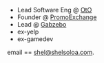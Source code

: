 - Lead Software Eng @ [OtO](https://otolawn.com)
- Founder @ [PromoExchange](https://promoexchange.io)
- Lead @ [Gabzebo](https://gabzebo.com)
- ex-yelp
- ex-gamedev

email == [shel@shelsoloa.com](mailto:shel@shelsoloa.com).
